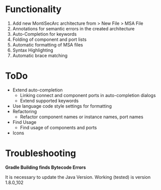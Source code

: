 # Functionality
1. Add new MontiSecArc architecture from > New File > MSA File
2. Annotations for semantic errors in the created architecture
3. Auto-Completion for keywords
4. Folding of component and port lists
5. Automatic formatting of MSA files
6. Syntax Highlighting
7. Automatic brace matching

# ToDo
- Extend auto-completion
    - Linking connect and component ports in auto-completion dialogs
    - Extend supported keywords
- Use language code style settings for formatting
- Refactoring
    - Refactor component names or instance names, port names
- Find Usage
    - Find usage of components and ports
- Icons

# Troubleshooting

**Gradle Building finds Bytecode Errors**

It is necessary to update the Java Version. Working (tested) is version 1.8.0_102